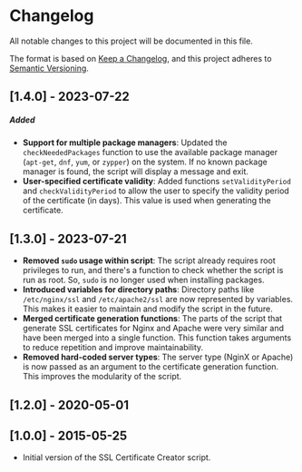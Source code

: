 
# Changelog
All notable changes to this project will be documented in this file.

The format is based on [Keep a Changelog](https://keepachangelog.com/en/1.0.0/),
and this project adheres to [Semantic Versioning](https://semver.org/spec/v2.0.0.html).

## [1.4.0] - 2023-07-22

##### Added
- **Support for multiple package managers**: Updated the `checkNeededPackages` function to use the available package manager (`apt-get`, `dnf`, `yum`, or `zypper`) on the system. If no known package manager is found, the script will display a message and exit.
- **User-specified certificate validity**: Added functions `setValidityPeriod` and `checkValidityPeriod` to allow the user to specify the validity period of the certificate (in days). This value is used when generating the certificate.

## [1.3.0] - 2023-07-21

- **Removed `sudo` usage within script**: The script already requires root privileges to run, and there's a function to check whether the script is run as root. So, `sudo` is no longer used when installing packages.
- **Introduced variables for directory paths**: Directory paths like `/etc/nginx/ssl` and `/etc/apache2/ssl` are now represented by variables. This makes it easier to maintain and modify the script in the future.
- **Merged certificate generation functions**: The parts of the script that generate SSL certificates for Nginx and Apache were very similar and have been merged into a single function. This function takes arguments to reduce repetition and improve maintainability.
- **Removed hard-coded server types**: The server type (NginX or Apache) is now passed as an argument to the certificate generation function. This improves the modularity of the script.

## [1.2.0] - 2020-05-01

## [1.0.0] - 2015-05-25
- Initial version of the SSL Certificate Creator script.
